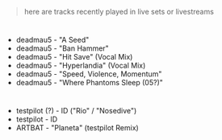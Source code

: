 > here are tracks recently played in live sets or livestreams

#

- deadmau5 - "A Seed"
- deadmau5 - "Ban Hammer"
- deadmau5 - "Hit Save" (Vocal Mix)
- deadmau5 - "Hyperlandia" (Vocal Mix)
- deadmau5 - "Speed, Violence, Momentum"
- deadmau5 - "Where Phantoms Sleep (05?)"

#

- testpilot (?) - ID ("Rio" / "Nosedive")
- testpilot - ID
- ARTBAT - "Planeta" (testpilot Remix)
